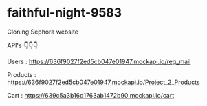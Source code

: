 # faithful-night-9583

Cloning Sephora website




API's      👇👇👇

Users    : https://636f9027f2ed5cb047e01947.mockapi.io/reg_mail

Products : https://636f9027f2ed5cb047e01947.mockapi.io/Project_2_Products

Cart     : https://639c5a3b16d1763ab1472b90.mockapi.io/cart


